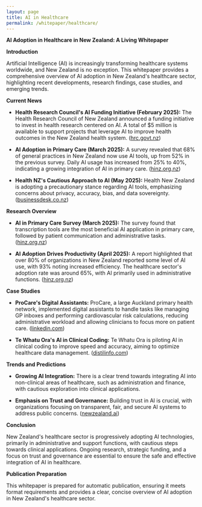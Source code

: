 ```yaml
---
layout: page
title: AI in Healthcare
permalink: /whitepaper/healthcare/
---
```


**AI Adoption in Healthcare in New Zealand: A Living Whitepaper**

**Introduction**

Artificial Intelligence (AI) is increasingly transforming healthcare systems worldwide, and New Zealand is no exception. This whitepaper provides a comprehensive overview of AI adoption in New Zealand's healthcare sector, highlighting recent developments, research findings, case studies, and emerging trends.

**Current News**

- **Health Research Council's AI Funding Initiative (February 2025):** The Health Research Council of New Zealand announced a funding initiative to invest in health research centered on AI. A total of $5 million is available to support projects that leverage AI to improve health outcomes in the New Zealand health system. ([hrc.govt.nz](https://www.hrc.govt.nz/news-and-events/new-ai-healthcare-rfp?utm_source=openai))

- **AI Adoption in Primary Care (March 2025):** A survey revealed that 68% of general practices in New Zealand now use AI tools, up from 52% in the previous survey. Daily AI usage has increased from 25% to 40%, indicating a growing integration of AI in primary care. ([hinz.org.nz](https://www.hinz.org.nz/news/696740/Round-two-AI-in-primary-care-survey-highlights-growing-adoption.htm?utm_source=openai))

- **Health NZ's Cautious Approach to AI (May 2025):** Health New Zealand is adopting a precautionary stance regarding AI tools, emphasizing concerns about privacy, accuracy, bias, and data sovereignty. ([businessdesk.co.nz](https://businessdesk.co.nz/article/health/ai-boosts-productivity-for-doctors-but-health-nz-cautious-on-adoption?utm_source=openai))

**Research Overview**

- **AI in Primary Care Survey (March 2025):** The survey found that transcription tools are the most beneficial AI application in primary care, followed by patient communication and administrative tasks. ([hinz.org.nz](https://www.hinz.org.nz/news/696740/Round-two-AI-in-primary-care-survey-highlights-growing-adoption.htm?utm_source=openai))

- **AI Adoption Drives Productivity (April 2025):** A report highlighted that over 80% of organizations in New Zealand reported some level of AI use, with 93% noting increased efficiency. The healthcare sector's adoption rate was around 65%, with AI primarily used in administrative functions. ([hinz.org.nz](https://www.hinz.org.nz/news/698110/AI-adoption-drives-productivity--new-report.htm?utm_source=openai))

**Case Studies**

- **ProCare's Digital Assistants:** ProCare, a large Auckland primary health network, implemented digital assistants to handle tasks like managing GP inboxes and performing cardiovascular risk calculations, reducing administrative workload and allowing clinicians to focus more on patient care. ([linkedin.com](https://www.linkedin.com/pulse/generative-agentic-ai-new-zealands-non-tech-sectors-jim-taylor-il2lc?utm_source=openai))

- **Te Whatu Ora's AI in Clinical Coding:** Te Whatu Ora is piloting AI in clinical coding to improve speed and accuracy, aiming to optimize healthcare data management. ([distilinfo.com](https://distilinfo.com/hospitalit/2024/01/22/ai-coding-and-vaccination-tools-in-new-zealand-healthcare/?utm_source=openai))

**Trends and Predictions**

- **Growing AI Integration:** There is a clear trend towards integrating AI into non-clinical areas of healthcare, such as administration and finance, with cautious exploration into clinical applications.

- **Emphasis on Trust and Governance:** Building trust in AI is crucial, with organizations focusing on transparent, fair, and secure AI systems to address public concerns. ([newzealand.ai](https://newzealand.ai/insights/trust-perceptions-are-holding-back-new-zealands-ai-adoption?utm_source=openai))

**Conclusion**

New Zealand's healthcare sector is progressively adopting AI technologies, primarily in administrative and support functions, with cautious steps towards clinical applications. Ongoing research, strategic funding, and a focus on trust and governance are essential to ensure the safe and effective integration of AI in healthcare.

**Publication Preparation**

This whitepaper is prepared for automatic publication, ensuring it meets format requirements and provides a clear, concise overview of AI adoption in New Zealand's healthcare sector.
